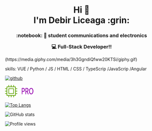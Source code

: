 <div align="center">
  <h1> Hi 👋<br>
   I'm Debir Liceaga :grin: </h1>
  
</div>

<div align="center">
  <h3>
:notebook: 📡 student communications and electronics <br>

💻 Full-Stack Developer!!
  </h3>
  </div>
(https://media.giphy.com/media/3h3GgndiQfww20KTSi/giphy.gif)

skills: VUE  / Python / JS / HTML / CSS / TypeScrip /JavaScrip /Angular 

[<img src='https://cdn.jsdelivr.net/npm/simple-icons@3.0.1/icons/github.svg' alt='github' height='40'>](https://github.com/S1xx25)  

<a href='https://docs.github.com/en/developers'><img src='https://raw.githubusercontent.com/acervenky/animated-github-badges/master/assets/devbadge.gif' width='40' height='40'></a> <a href='https://github.com/pricing'><img src='https://raw.githubusercontent.com/acervenky/animated-github-badges/master/assets/pro.gif' width='40' height='40'></a> 

[![Top Langs](https://github-readme-stats.vercel.app/api/top-langs/?username=S1xx25)](https://github.com/anuraghazra/github-readme-stats)

![GitHub stats](https://github-readme-stats.vercel.app/api?username=S1xx25&show_icons=true)  

![Profile views](https://gpvc.arturio.dev/S1xx25)  
